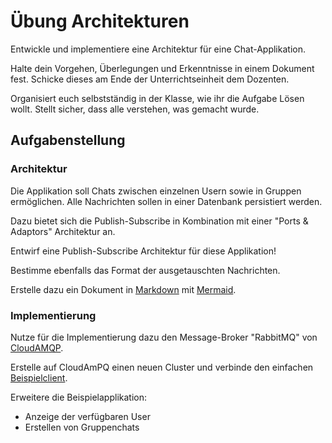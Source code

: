 # Übung Architekturen

Entwickle und implementiere eine Architektur für eine Chat-Applikation.

Halte dein Vorgehen, Überlegungen und Erkenntnisse in einem Dokument fest.
Schicke dieses am Ende der Unterrichtseinheit dem Dozenten.

Organisiert euch selbstständig in der Klasse, wie ihr die Aufgabe Lösen wollt.
Stellt sicher, dass alle verstehen, was gemacht wurde.

## Aufgabenstellung

### Architektur

Die Applikation soll Chats zwischen einzelnen Usern sowie in Gruppen ermöglichen.
Alle Nachrichten sollen in einer Datenbank persistiert werden.

Dazu bietet sich die Publish-Subscribe in Kombination mit einer "Ports & Adaptors" Architektur an.

Entwirf eine Publish-Subscribe Architektur für diese Applikation!

Bestimme ebenfalls das Format der ausgetauschten Nachrichten.

Erstelle dazu ein Dokument in [Markdown](https://www.markdownguide.org/) mit [Mermaid](https://mermaid.js.org/).

### Implementierung

Nutze für die Implementierung dazu den Message-Broker "RabbitMQ" von [CloudAMQP](https://www.cloudamqp.com/).

Erstelle auf CloudAmPQ einen neuen Cluster und verbinde den einfachen [Beispielclient](client.html).

Erweitere die Beispielapplikation:

- Anzeige der verfügbaren User
- Erstellen von Gruppenchats